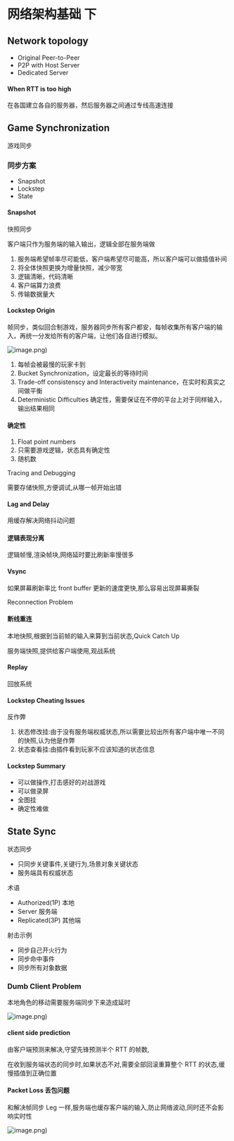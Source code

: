 ﻿# 网络架构基础 下

## Network topology

- Original Peer-to-Peer
- P2P with Host Server
- Dedicated Server

#### When RTT is too high

在各国建立各自的服务器，然后服务器之间通过专线高速连接

## Game Synchronization

游戏同步

### 同步方案

- Snapshot
- Lockstep
- State

#### Snapshot

快照同步

客户端只作为服务端的输入输出，逻辑全部在服务端做

1. 服务端希望帧率尽可能低，客户端希望尽可能高，所以客户端可以做插值补间
2. 将全体快照更换为增量快照，减少带宽
3. 逻辑清晰，代码清晰
4. 客户端算力浪费
5. 传输数据量大

#### Lockstep Origin

帧同步，类似回合制游戏，服务器同步所有客户都安，每帧收集所有客户端的输入，再统一分发给所有的客户端，让他们各自进行模拟。
![image.png](lookstep.png))

1. 每帧会被最慢的玩家卡到
2. Bucket Synchronization，设定最长的等待时间
3. Trade-off consistenscy and Interactiveity maintenance，在实时和真实之间做平衡
4. Deterministic Difficulties 确定性，需要保证在不停的平台上对于同样输入，输出结果相同

#### 确定性

1. Float point numbers
2. 只需要游戏逻辑，状态具有确定性
3. 随机数

Tracing and Debugging

需要存储快照,方便调试,从哪一帧开始出错

#### Lag and Delay

用缓存解决网络抖动问题

#### 逻辑表现分离

逻辑帧慢,渲染帧块,网络延时要比刷新率慢很多

#### Vsync

如果屏幕刷新率比 front buffer 更新的速度更快,那么容易出现屏幕撕裂

Reconnection Problem

#### 断线重连

本地快照,根据到当前帧的输入来算到当前状态,Quick Catch Up

服务端快照,提供给客户端使用,观战系统

#### Replay

回放系统

#### Lockstep Cheating Issues

反作弊

1. 状态修改挂:由于没有服务端权威状态,所以需要比较出所有客户端中唯一不同的快照,认为他是作弊
2. 状态查看挂:由插件看到玩家不应该知道的状态信息

#### Lockstep Summary

- 可以做操作,打击感好的对战游戏
- 可以做录屏
- 全图挂
- 确定性难做

## State Sync

状态同步

- 只同步关键事件,关键行为,场景对象关键状态
- 服务端具有权威状态

术语

- Authorized(1P) 本地
- Server 服务端
- Replicated(3P) 其他端

射击示例

- 同步自己开火行为
- 同步命中事件
- 同步所有对象数据

### Dumb Client Problem

本地角色的移动需要服务端同步下来造成延时
![image.png](dumb-client-problem.png))

#### client side prediction

由客户端预测来解决,守望先锋预测半个 RTT 的帧数,

在收到服务端状态的同步时,如果状态不对,需要全部回滚重算整个 RTT 的状态,缓慢插值到正确位置

#### Packet Loss 丢包问题

和解决帧同步 Leg 一样,服务端也缓存客户端的输入,防止网络波动,同时还不会影响实时性
![image.png](net-sync-vs.png))
